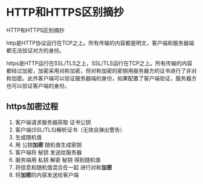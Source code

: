 # HTTP和HTTPS区别摘抄


HTTP和HTTPS区别摘抄
<!-- more -->


http是HTTP协议运行在TCP之上。所有传输的内容都是明文，客户端和服务器端都无法验证对方的身份。

https是HTTP运行在SSL/TLS之上，SSL/TLS运行在TCP之上。所有传输的内容都经过加密，加密采用对称加密，但对称加密的密钥用服务器方的证书进行了非对称加密。此外客户端可以验证服务器端的身份，如果配置了客户端验证，服务器方也可以验证客户端的身份。


## https加密过程

1. 客户端请求服务器获取 证书公钥
2. 客户端(SSL/TLS)解析证书（无效会弹出警告）
3. 生成随机值
4. 用 公钥**加密** 随机值生成密钥
5. 客户端将 秘钥 发送给服务器
6. 服务端用 私钥 解密 秘钥 得到随机值
7. 将信息和随机值混合在一起 进行对称**加密**
8. 将**加密**的内容发送给客户端





